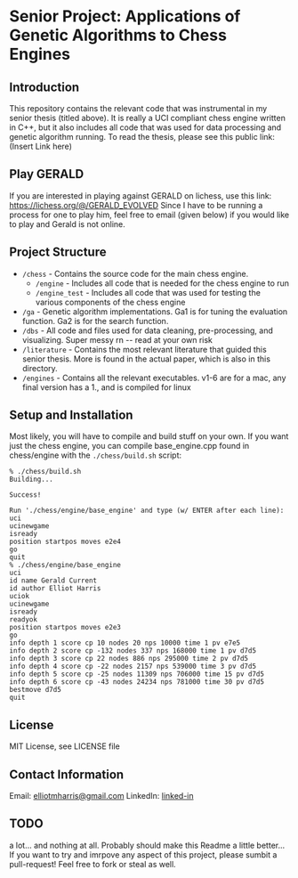 # Senior Project: Applications of Genetic Algorithms to Chess Engines

## Introduction
This repository contains the relevant code that was instrumental in my senior thesis (titled above). It is really a UCI compliant chess engine written in C++, but it also includes all code that was used for data processing and genetic algorithm running. To read the thesis, please see this public link: (Insert Link here)

## Play GERALD
If you are interested in playing against GERALD on lichess, use this link: https://lichess.org/@/GERALD_EVOLVED
Since I have to be running a process for one to play him, feel free to email (given below) if you would like to play and Gerald is not online. 

## Project Structure
- `/chess` - Contains the source code for the main chess engine.
    - `/engine` - Includes all code that is needed for the chess engine to run
    - `/engine_test` - Includes all code that was used for testing the various components of the chess engine
- `/ga` - Genetic algorithm implementations. Ga1 is for tuning the evaluation function. Ga2 is for the search function. 
- `/dbs` - All code and files used for data cleaning, pre-processing, and visualizing. Super messy rn -- read at your own 
risk
- `/literature` - Contains the most relevant literature that guided this senior thesis. More is found in the actual paper, which is also in this directory. 
- `/engines` - Contains all the relevant executables. v1-6 are for a mac, any final version has a 1., and is compiled for linux

## Setup and Installation
Most likely, you will have to compile and build stuff on your own. If you want just the chess engine, you can compile base_engine.cpp found in chess/engine with the `./chess/build.sh` script:

    % ./chess/build.sh
    Building...
    
    Success!
    
    Run './chess/engine/base_engine' and type (w/ ENTER after each line):
    uci
    ucinewgame
    isready
    position startpos moves e2e4
    go
    quit
    % ./chess/engine/base_engine
    uci
    id name Gerald Current
    id author Elliot Harris
    uciok
    ucinewgame
    isready
    readyok
    position startpos moves e2e3
    go
    info depth 1 score cp 10 nodes 20 nps 10000 time 1 pv e7e5
    info depth 2 score cp -132 nodes 337 nps 168000 time 1 pv d7d5
    info depth 3 score cp 22 nodes 886 nps 295000 time 2 pv d7d5
    info depth 4 score cp -22 nodes 2157 nps 539000 time 3 pv d7d5
    info depth 5 score cp -25 nodes 11309 nps 706000 time 15 pv d7d5
    info depth 6 score cp -43 nodes 24234 nps 781000 time 30 pv d7d5
    bestmove d7d5
    quit

## License
MIT License, see LICENSE file

## Contact Information
Email: elliotmharris@gmail.com
LinkedIn: [linked-in](https://www.linkedin.com/in/elliot-harris-/)

## TODO
a lot... and nothing at all. Probably should make this Readme a little better... 
If you want to try and imrpove any aspect of this project, please sumbit a pull-request! Feel free to fork or steal as well. 
